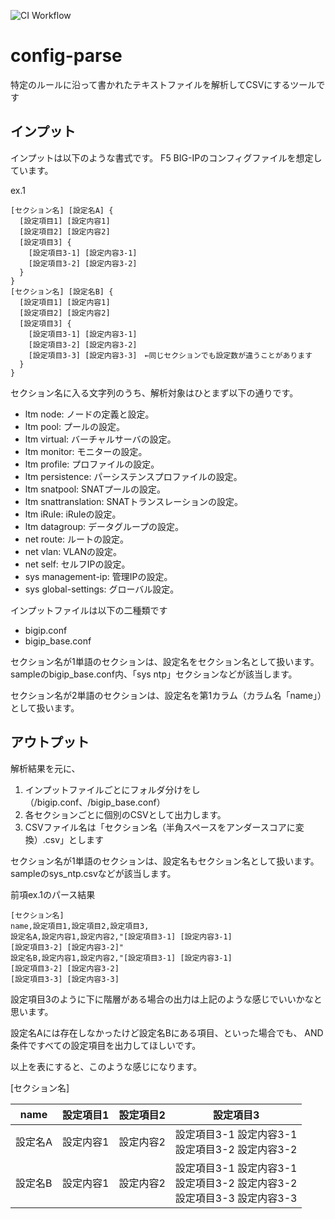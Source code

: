 ![CI Workflow](https://github.com/ichikawapc/config-parse/actions/workflows/scala.yml/badge.svg)
# config-parse

特定のルールに沿って書かれたテキストファイルを解析してCSVにするツールです

## インプット

インプットは以下のような書式です。
F5 BIG-IPのコンフィグファイルを想定しています。

ex.1
```
[セクション名] [設定名A] {
  [設定項目1] [設定内容1]
  [設定項目2] [設定内容2]
  [設定項目3] {
    [設定項目3-1] [設定内容3-1]
    [設定項目3-2] [設定内容3-2]
  }
}
[セクション名] [設定名B] {
  [設定項目1] [設定内容1]
  [設定項目2] [設定内容2]
  [設定項目3] {
    [設定項目3-1] [設定内容3-1]
    [設定項目3-2] [設定内容3-2]
    [設定項目3-3] [設定内容3-3]　←同じセクションでも設定数が違うことがあります
  }
}
```

セクション名に入る文字列のうち、解析対象はひとまず以下の通りです。

- ltm node: ノードの定義と設定。
- ltm pool: プールの設定。
- ltm virtual: バーチャルサーバの設定。
- ltm monitor: モニターの設定。
- ltm profile: プロファイルの設定。
- ltm persistence: パーシステンスプロファイルの設定。
- ltm snatpool: SNATプールの設定。
- ltm snattranslation: SNATトランスレーションの設定。
- ltm iRule: iRuleの設定。
- ltm datagroup: データグループの設定。
- net route: ルートの設定。
- net vlan: VLANの設定。
- net self: セルフIPの設定。
- sys management-ip: 管理IPの設定。
- sys global-settings: グローバル設定。

インプットファイルは以下の二種類です

- bigip.conf
- bigip_base.conf

セクション名が1単語のセクションは、設定名をセクション名として扱います。
sampleのbigip_base.conf内、「sys ntp」セクションなどが該当します。

セクション名が2単語のセクションは、設定名を第1カラム（カラム名「name」）として扱います。

## アウトプット

解析結果を元に、
1. インプットファイルごとにフォルダ分けをし（/bigip.conf、/bigip_base.conf）
2. 各セクションごとに個別のCSVとして出力します。
3. CSVファイル名は「セクション名（半角スペースをアンダースコアに変換）.csv」とします

セクション名が1単語のセクションは、設定名もセクション名として扱います。
sampleのsys_ntp.csvなどが該当します。

前項ex.1のパース結果
```
[セクション名]
name,設定項目1,設定項目2,設定項目3,
設定名A,設定内容1,設定内容2,"[設定項目3-1] [設定内容3-1]
[設定項目3-2] [設定内容3-2]"
設定名B,設定内容1,設定内容2,"[設定項目3-1] [設定内容3-1]
[設定項目3-2] [設定内容3-2]
[設定項目3-3] [設定内容3-3]
```
設定項目3のように下に階層がある場合の出力は上記のような感じでいいかなと思います。

設定名Aには存在しなかったけど設定名Bにある項目、といった場合でも、
AND条件ですべての設定項目を出力してほしいです。

以上を表にすると、このような感じになります。

[セクション名]

| name | 設定項目1 | 設定項目2 | 設定項目3 |
| --- | --- | --- | --- |
| 設定名A | 設定内容1 | 設定内容2 | 設定項目3-1 設定内容3-1<br>設定項目3-2 設定内容3-2 |
| 設定名B | 設定内容1 | 設定内容2 | 設定項目3-1 設定内容3-1<br>設定項目3-2 設定内容3-2<br>設定項目3-3 設定内容3-3 |
